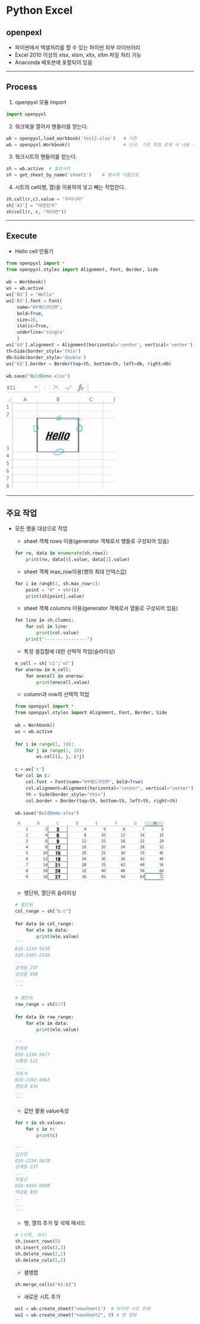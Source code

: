 # Python Excel


## openpexl

-   파이썬에서 엑셀처리를 할 수 있는 파이썬 외부 라이브러리
-   Excel 2010 이상의 xlsx, xlsm, xltx, xltm 파일 처리 가능
-   Anaconda 배포본에 포함되어 있음


-----


## Process

1.  openpyxl 모듈 import
```python
import openpyxl
```

2.  워크북을 열어서 핸들러를 얻는다.
```python
wb = openpyxl,load_workbook('test2.xlsx')   # 기존
wb = openpyxl.Workbook()                    # 신규, 기존 파일 존재 시 내용 삭제 됨 
```

3.  워크시트의 핸들러를 얻는다.
```python
sh = wb.active  # 활성시트
sh = get_sheet_by_name('sheet1')    # 명시적 이름으로
```

4.  시트의 cell(행, 열)을 이용하여 넣고 빼는 작업한다.
```python
sh.cell(r,c).value = "우리나라"
sh['A3'] = "대한민국"
sh(cell(r, c, "파이썬"))
```


-----


## Execute

-   Hello cell 만들기

```python
from openpyxl import *
from openpyxl.styles import Alignment, Font, Border, Side

wb = Workbook()
ws = wb.active
ws['B3'] = "Hello"
ws['B3'].font = Font(
    name="HY헤드라인M",
    bold=True,
    size=20,
    italic=True,
    underline='single'
    )
ws['b3'].alignment = Alignment(horizontal='center', vertical='venter')
th=Side(border_style='thin')
db=Side(border_style='double')
ws['b3'].border = Border(top=th, bottom=th, left=db, right=db)

wb.save("BoldDemo.xlsx")
```

![result](../assets/img/python_excel_01.png)


-----


## 주요 작업

-   모든 행을 대상으로 작업
    +   sheet 객체 rows 이용(generator 객체로서 행들로 구성되어 있음)
    ```python
    for rw, data in enumerate(sh.rows):
        print(rw, data[0].value, data[1].value)
    ```

    +   sheet 객체 max_row이용(행의 최대 인덱스값)
    ```python
    for i in rangE(1, sh.max_row+1):
        point = "A" + str(i)
        print(sh[point].value)
    ```

    +   sheet 객체 columns 이용(generator 객체로서 열들로 구성되어 있음)
    ```python
    for line in sh.clumns:
        for col in line:
            print(col.value)
        print("----------------")
    ```

    +   특정 셀집합에 대한 선택적 작업(슬라이싱)
    ```python
    m_cell = sh['c1':'e7']
    for onerow in m_cell:
        for onecell in onerow:
            print(onecell.value)
    ```

    +   column과 row의 선택적 작업
    ```python
    from openpyxl import *
    from openpyxl.styles import Alignment, Font, Border, Side
    
    wb = Workbook()
    ws = wb.active

    for i in range(1, 10):
        for j in range(1, 10):
            ws.cell(i, j, i*j)
    
    c = ws['c']
    for col in c:
        col.font = Font(name="HY헤드라인M", bold=True)
        col.alignment=Alignment(horizontal="center", vertical="center")
        th = Side(border_style="thin")
        col.border = Border(top=th, bottom=th, left=th, right=th)

    wb.save("BoldDemo.xlsx")
    ```

    ![result](../assets/img/python_excel_02.png)

    +   행단위, 열단위 슬라이싱
    ```python
    # 열단위
    col_range = sh["b:c"]

    for data in col_range:
        for ele in data:
            print(ele.value)
    '''
    010-1234-5678
    010-3365-2148
    ...
    상계동 237
    삼성동 699
    ...
    '''
    ```
    ```python
    # 행단위
    row_range = sh[6:7]

    for data in row_range:
        for ele in data:
            print(ele.value)

    '''
    한희훈
    010-1234-5677
    시흥동 522
    ...
    지동석
    010-2202-4063
    영등포 434
    ...
    '''
    ```

    +   값만 활용 value속성
    ```python
    for r in sh.values:
        for c in r:
            print(c)
    
    '''
    김인문
    010-1234-5678
    상계동 237
    ...
    박동신
    010-4456-9898
    역삼동 855
    ...
    ...
    '''
    ```

    +   행, 열의 추가 및 삭제 메서드
    ```python
    # (시작, 개수)
    sh.insert_rows(5)
    sh.insert_cols(2,3)
    sh.delete_rows(2,2)
    sh.delete_cols(5,2)
    ```

    +   셀병합
    ```python
    sh.merge_cells("A1:b2")
    ```

    +   새로운 시트 추가
    ```python
    ws1 = wb.create_sheet("newsheet1")  # 마지막 시트 뒤에
    ws2 = wb.create_sheet("newsheet2", 0) # 맨 앞에
    ```